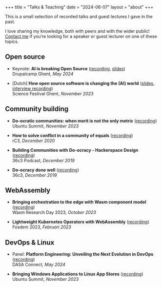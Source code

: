 +++
title = "Talks & Teaching"
date = "2024-06-07"
layout = "about"
+++

This is a small selection of recorded talks and guest lectures I gave in the past.

I love sharing my knowledge, both with peers and with the wider public! [Contact me](mailto:merlijn.sebrechts@gmail.com) if you’re looking for a speaker or guest lecturer on one of these topics.

## Open source

* Keynote: **AI is breaking Open Source** ([recording](https://www.youtube.com/live/S8qhvtQlhuA?t=18137s), [slides](https://www.drupalcamp.be/sites/default/files/slides/2024%20-%20AI%20is%20breaking%20open%20source-3.pdf))
  </br>Drupalcamp Ghent, *May 2024*

* [Dutch] **How open source software is changing the (AI) world** ([slides](/slides/2023_-_Hoe_open_source_software_de_(AI)_wereld_verbetert.pdf), [interview recording](https://urgent.fm/node/53538))
  </br>Science Festival Ghent, *November 2023*

## Community building

* **Do-ocratic communities: when merit is not the only metric** ([recording](https://www.youtube.com/watch?v=_mKZ3EDN9P4))
  </br>Ubuntu Summit, *November 2023*

* **How to solve conflict in a community of equals** ([recording](https://www.youtube.com/watch?v=Gng6-nfITkY))
  </br>rC3, *December 2020*

* **Building Communities with Do-ocracy - Hackerspace Design** ([recording](https://www.youtube.com/watch?v=QTbQ9Y5-cPM))
  </br>36c3 Podcast, *December 2019*

* **Do-ocracy done well** ([recording](https://www.youtube.com/watch?v=Zmph3AiWi5g))
  </br>36c3, *December 2019*

## WebAssembly

* **Bringing orchestration to the edge with Wasm component model** ([recording](https://www.youtube.com/watch?v=TSFHUiNxFqE))
  </br>Wasm Research Day 2023, *October 2023*

* **Lightweight Kubernetes Operators with WebAssembly** ([recording](https://www.youtube.com/watch?v=E5o81Wldshk))
  </br>Fosdem 2023, *Februari 2023*

## DevOps & Linux

* Panel: **Platform Engineering: Unveiling the Next Evolution in DevOps** ([recording](https://www.accelevents.com/e/dasa-connect-2024/portal/schedule/328496))
  </br>DASA Connect, *May 2024*

* **Bringing Windows Applications to Linux App Stores** ([recording](https://www.youtube.com/watch?v=Huehkbs8W9U))
  </br>Ubuntu Summit, *November 2023*
